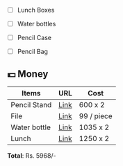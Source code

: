 
- [ ] Lunch Boxes
- [ ] Water bottles
- [ ] Pencil Case
- [ ] Pencil Bag 


## 💵 Money

| Items | URL | Cost|
| --- | --- |  ---| 
| Pencil Stand | [Link](https://www.daraz.com.np/products/3d-eva-space-pencil-case-for-kids-pencil-pouch-new-kids-designer-pencil-pouch-for-kids-pencil-pouch-for-kids-cover-print-may-vary-i124377836-s1034493921.html?spm=a2a0e.searchlist.list.3.78496038yzMBfc&search=1) | 600 x 2  | 
| File | [Link](https://www.daraz.com.np/products/a4-size-display-book-clear-book-presentation-file-20-pockets-i126780397-s1034359242.html?spm=a2a0e.searchlist.list.12.142d41a3X9ySvM&search=1) | 99 / piece | 
| Water bottle | [Link](https://www.daraz.com.np/products/baby-bottle-baby-school-bottle-bpa-free-stainless-steel-water-bottle-with-straw-500ml-i120592866-s1032894580.html?spm=a2a0e.searchlist.list.61.3ec34aaagMnWlG&search=1) | 1035 x 2 |
| Lunch | [Link](https://www.daraz.com.np/products/3-compartment-lunchbox-i124480452-s1033798100.html?spm=a2a0e.searchlist.list.23.3aad5da4V8qo60&search=1) | 1250 x 2 | 

**Total**: Rs. 5968/-

